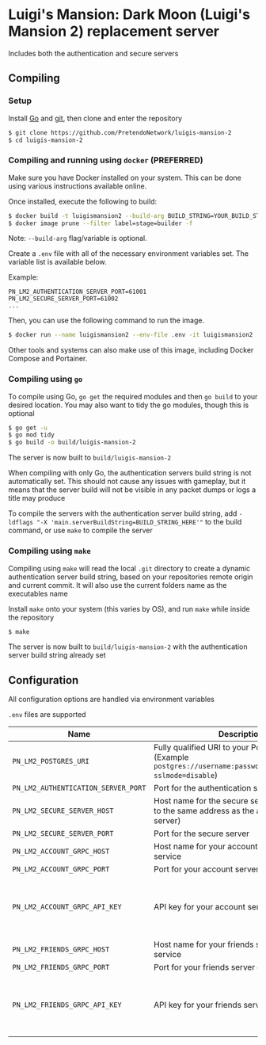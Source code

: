 # Luigi's Mansion: Dark Moon (Luigi's Mansion 2) replacement server
Includes both the authentication and secure servers

## Compiling

### Setup
Install [Go](https://go.dev/doc/install) and [git](https://git-scm.com/downloads), then clone and enter the repository

```bash
$ git clone https://github.com/PretendoNetwork/luigis-mansion-2
$ cd luigis-mansion-2
```

### Compiling and running using `docker` (PREFERRED)
Make sure you have Docker installed on your system. This can be done using various instructions available online.

Once installed, execute the following to build:

```bash
$ docker build -t luigismansion2 --build-arg BUILD_STRING=YOUR_BUILD_STRING_HERE .
$ docker image prune --filter label=stage=builder -f
```
Note: `--build-arg` flag/variable is optional.

Create a `.env` file with all of the necessary environment variables set. The variable list is available below.

Example:
```
PN_LM2_AUTHENTICATION_SERVER_PORT=61001
PN_LM2_SECURE_SERVER_PORT=61002
...
```

Then, you can use the following command to run the image.
```bash
$ docker run --name luigismansion2 --env-file .env -it luigismansion2
```

Other tools and systems can also make use of this image, including Docker Compose and Portainer.

### Compiling using `go`
To compile using Go, `go get` the required modules and then `go build` to your desired location. You may also want to tidy the go modules, though this is optional

```bash
$ go get -u
$ go mod tidy
$ go build -o build/luigis-mansion-2
```

The server is now built to `build/luigis-mansion-2`

When compiling with only Go, the authentication servers build string is not automatically set. This should not cause any issues with gameplay, but it means that the server build will not be visible in any packet dumps or logs a title may produce

To compile the servers with the authentication server build string, add `-ldflags "-X 'main.serverBuildString=BUILD_STRING_HERE'"` to the build command, or use `make` to compile the server

### Compiling using `make`
Compiling using `make` will read the local `.git` directory to create a dynamic authentication server build string, based on your repositories remote origin and current commit. It will also use the current folders name as the executables name

Install `make` onto your system (this varies by OS), and run `make` while inside the repository

```bash
$ make
```

The server is now built to `build/luigis-mansion-2` with the authentication server build string already set

## Configuration
All configuration options are handled via environment variables

`.env` files are supported

| Name                                | Description                                                                                                        | Required                            |
|-------------------------------------|--------------------------------------------------------------------------------------------------------------------|-------------------------------------|
| `PN_LM2_POSTGRES_URI`               | Fully qualified URI to your Postgres server (Example `postgres://username:password@localhost/lm2?sslmode=disable`) | Yes                                 |
| `PN_LM2_AUTHENTICATION_SERVER_PORT` | Port for the authentication server                                                                                 | Yes                                 |
| `PN_LM2_SECURE_SERVER_HOST`         | Host name for the secure server (should point to the same address as the authentication server)                    | Yes                                 |
| `PN_LM2_SECURE_SERVER_PORT`         | Port for the secure server                                                                                         | Yes                                 |
| `PN_LM2_ACCOUNT_GRPC_HOST`          | Host name for your account server gRPC service                                                                     | Yes                                 |
| `PN_LM2_ACCOUNT_GRPC_PORT`          | Port for your account server gRPC service                                                                          | Yes                                 |
| `PN_LM2_ACCOUNT_GRPC_API_KEY`       | API key for your account server gRPC service                                                                       | No (Assumed to be an open gRPC API) |
| `PN_LM2_FRIENDS_GRPC_HOST`          | Host name for your friends server gRPC service                                                                     | Yes                                 |
| `PN_LM2_FRIENDS_GRPC_PORT`          | Port for your friends server gRPC service                                                                          | Yes                                 |
| `PN_LM2_FRIENDS_GRPC_API_KEY`       | API key for your friends server gRPC service                                                                       | No (Assumed to be an open gRPC API) |
